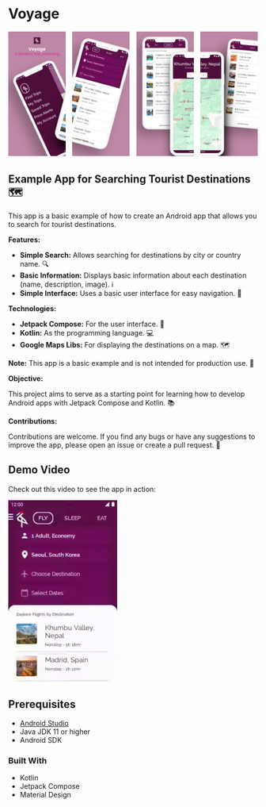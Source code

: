 # Voyage

<div style="display: flex; flex-wrap: wrap; justify-content: space-between;">
    <img src="Screenshots/models/Apple iPhone 11 Pro Max Screenshot 1.png" width="23%" style="margin-bottom: 1%;"/>
    <img src="Screenshots/models/Apple iPhone 11 Pro Max Screenshot 2.png" width="23%" style="margin-bottom: 1%;"/>
    <img src="Screenshots/models/Apple iPhone 11 Pro Max Screenshot 3.png" width="23%" style="margin-bottom: 1%;"/>
    <img src="Screenshots/models/Apple iPhone 11 Pro Max Screenshot 4.png" width="23%" style="margin-bottom: 1%;"/>
</div>

## Example App for Searching Tourist Destinations 🗺️

This app is a basic example of how to create an Android app that allows you to search for tourist destinations.

**Features:**

* **Simple Search:** Allows searching for destinations by city or country name. 🔍
* **Basic Information:** Displays basic information about each destination (name, description, image). ℹ️
* **Simple Interface:** Uses a basic user interface for easy navigation. 🧭

**Technologies:**

* **Jetpack Compose:** For the user interface. 🎨
* **Kotlin:** As the programming language. 💻
* **Google Maps Libs:** For displaying the destinations on a map. 🗺

**Note:** This app is a basic example and is not intended for production use. 🚧

**Objective:**

This project aims to serve as a starting point for learning how to develop Android apps with Jetpack Compose and Kotlin. 📚

**Contributions:**

Contributions are welcome. If you find any bugs or have any suggestions to improve the app, please open an issue or create a pull request. 🤝

## Demo Video

Check out this video to see the app in action:

<img src="Screenshots/demo.gif" alt="Screenshot 2" width="220"/>

## Prerequisites

- [Android Studio](https://developer.android.com/studio)
- Java JDK 11 or higher
- Android SDK

### Built With
- Kotlin
- Jetpack Compose
- Material Design